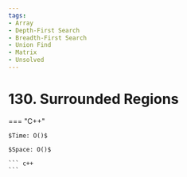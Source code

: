 ```yaml
---
tags:
- Array
- Depth-First Search
- Breadth-First Search
- Union Find
- Matrix
- Unsolved
---
```



# 130. Surrounded Regions

=== "C++"

    $Time: O()$

    $Space: O()$

    ``` c++
    ```